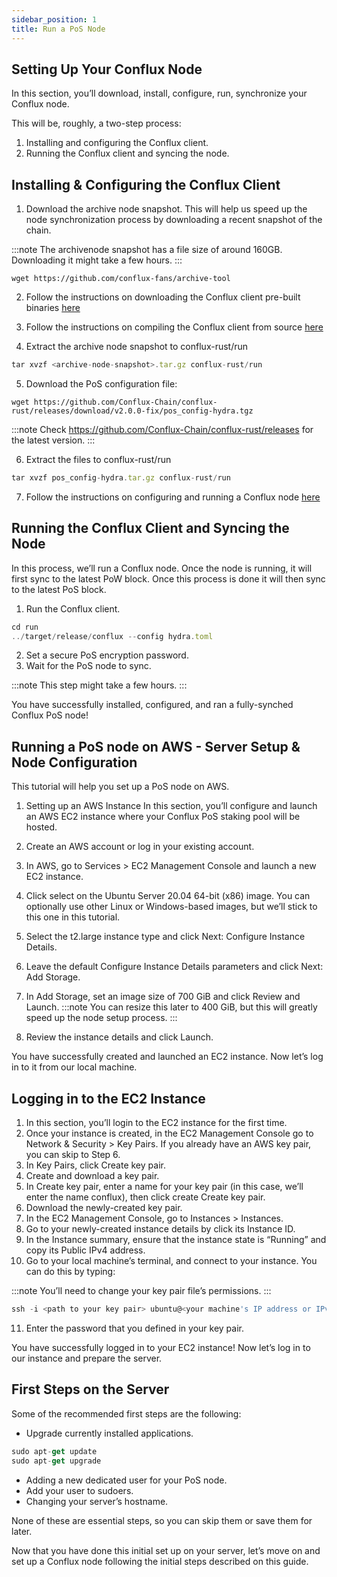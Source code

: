 ```yaml
---
sidebar_position: 1
title: Run a PoS Node
---
```


## Setting Up Your Conflux Node

In this section, you’ll download, install, configure, run, synchronize your Conflux node.

This will be, roughly, a two-step process:

1. Installing and configuring the Conflux client.
2. Running the Conflux client and syncing the node.

## Installing & Configuring the Conflux Client

1. Download the archive node snapshot. This will help us speed up the node synchronization process by downloading a recent snapshot of the chain.


:::note
The archivenode snapshot has a file size of around 160GB. Downloading it might take a few hours.
:::

```
wget https://github.com/conflux-fans/archive-tool 
```

2. Follow the instructions on downloading the Conflux client pre-built binaries [here](../../run-a-node/downloading-conflux-client)

3. Follow the instructions on compiling the Conflux client from source [here](../../run-a-node/compiling-conflux-client)

4. Extract the archive node snapshot to conflux-rust/run

```js
tar xvzf <archive-node-snapshot>.tar.gz conflux-rust/run 
```

5. Download the PoS configuration file:

```
wget https://github.com/Conflux-Chain/conflux-rust/releases/download/v2.0.0-fix/pos_config-hydra.tgz 
```

:::note
Check https://github.com/Conflux-Chain/conflux-rust/releases for the latest version.
:::


6. Extract the files to conflux-rust/run

```js
tar xvzf pos_config-hydra.tar.gz conflux-rust/run 
```

7. Follow the instructions on configuring and running a Conflux node [here](../../run-a-node/node-requirements.md)

## Running the Conflux Client and Syncing the Node

In this process, we’ll run a Conflux node. Once the node is running, it will first sync to the latest PoW block. Once this process is done it will then sync to the latest PoS block.

1. Run the Conflux client.

```js
cd run 
../target/release/conflux --config hydra.toml 
```

2. Set a secure PoS encryption password.
3. Wait for the PoS node to sync.

:::note
This step might take a few hours.
:::


You have successfully installed, configured, and ran a fully-synched Conflux PoS node!


## Running a PoS node on AWS - Server Setup & Node Configuration

This tutorial will help you set up a PoS node on AWS.

1. Setting up an AWS Instance
In this section, you’ll configure and launch an AWS EC2 instance where your Conflux PoS staking pool will be hosted.

1. Create an AWS account or log in your existing account.
2. In AWS, go to Services > EC2 Management Console and launch a new EC2 instance.
3. Click select on the Ubuntu Server 20.04 64-bit (x86) image. You can optionally use other Linux or Windows-based images, but we’ll stick to this one in this tutorial.
4. Select the t2.large instance type and click Next: Configure Instance Details.
5. Leave the default Configure Instance Details parameters and click Next: Add Storage.
6. In Add Storage, set an image size of 700 GiB and click Review and Launch.
:::note
You can resize this later to 400 GiB, but this will greatly speed up the node setup process.
:::
8. Review the instance details and click Launch.

You have successfully created and launched an EC2 instance. Now let’s log in to it from our local machine.

## Logging in to the EC2 Instance

1. In this section, you’ll login to the EC2 instance for the first time.
2. Once your instance is created, in the EC2 Management Console go to Network & Security > Key Pairs. If you already have an AWS key pair, you can skip to Step 6.
3. In Key Pairs, click Create key pair.
4. Create and download a key pair.
5. In Create key pair, enter a name for your key pair (in this case, we’ll enter the name conflux), then click create Create key pair.
6. Download the newly-created key pair.
7. In the EC2 Management Console, go to Instances > Instances.
8. Go to your newly-created instance details by click its Instance ID.
9. In the Instance summary, ensure that the instance state is “Running” and copy its Public IPv4 address.
10. Go to your local machine’s terminal, and connect to your instance. You can do this by typing:

:::note
You’ll need to change your key pair file’s permissions.
:::

```js
ssh -i <path to your key pair> ubuntu@<your machine's IP address or IPv4 DNS> 
```

11. Enter the password that you defined in your key pair.

You have successfully logged in to your EC2 instance! Now let’s log in to our instance and prepare the server.

## First Steps on the Server

Some of the recommended first steps are the following:

- Upgrade currently installed applications.

```js
sudo apt-get update
sudo apt-get upgrade
```

- Adding a new dedicated user for your PoS node.
- Add your user to sudoers.
- Changing your server’s hostname.

None of these are essential steps, so you can skip them or save them for later.

Now that you have done this initial set up on your server, let’s move on and set up a Conflux node following the initial steps described on this guide.

